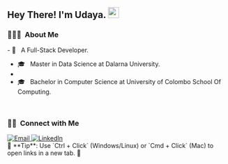 ## Hey There! I'm Udaya. <img src="https://raw.githubusercontent.com/iampavangandhi/iampavangandhi/master/gifs/Hi.gif" height="25px"></h2>

<h3> 👨🏻‍💻 &nbsp;About Me </h3>
- 🤔 &nbsp; A Full-Stack Developer.

- 🎓 &nbsp; Master in Data Science at Dalarna University.
- 
- 🎓 &nbsp; Bachelor in Computer Science at University of Colombo School Of Computing.
<br/>
<h3> 🤝🏻 &nbsp;Connect with Me </h3>
<a href="mailto:udaya.karunarathna@gmail.com" target="_blank" rel="noopener noreferrer">
  <img alt="Email" src="https://img.shields.io/badge/Gmail-D14836?style=for-the-badge&logo=gmail&logoColor=white">
</a>
<a href="https://www.linkedin.com/in/udaya-karunarathna/" target="_blank" rel="noopener noreferrer">
  <img alt="LinkedIn" src="https://img.shields.io/badge/LinkedIn-0077B5?style=for-the-badge&logo=linkedin&logoColor=white">
</a>
<br/>
📌 **Tip**: Use `Ctrl + Click` (Windows/Linux) or `Cmd + Click` (Mac) to open links in a new tab. 🚀
